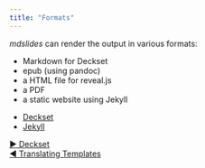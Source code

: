```yaml
---
title: "Formats"
---
```



_mdslides_ can render the output in various formats:

* Markdown for Deckset
* epub (using pandoc)
* a HTML file for reveal.js
* a PDF
* a static website using Jekyll


- [Deckset](deckset.html)
- [Jekyll](jekyll.html)


[&#9654; Deckset](deckset.html)<br/>[&#9664; Translating Templates](translating-templates.html)

